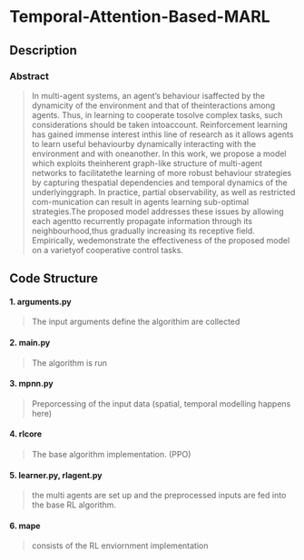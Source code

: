 # Temporal-Attention-Based-MARL

## Description

### Abstract

> In   multi-agent   systems,   an   agent’s   behaviour   isaffected  by  the  dynamicity  of  the  environment  and  that  of  theinteractions  among  agents.  Thus,  in  learning  to  cooperate  tosolve  complex  tasks,  such  considerations  should  be  taken  intoaccount. Reinforcement learning has gained immense interest inthis line of research as it allows agents to learn useful behaviourby  dynamically  interacting  with  the  environment  and  with  oneanother.  In  this  work,  we  propose  a  model  which  exploits  theinherent graph-like structure of multi-agent networks to facilitatethe learning of more robust behaviour strategies by capturing thespatial  dependencies  and  temporal  dynamics  of  the  underlyinggraph. In practice, partial observability, as well as restricted com-munication  can  result  in  agents  learning  sub-optimal  strategies.The proposed model addresses these issues by allowing each agentto recurrently propagate information through its neighbourhood,thus  gradually  increasing  its  receptive  field.  Empirically,  wedemonstrate the effectiveness of the proposed model on a varietyof  cooperative  control  tasks.
## Code Structure

#### 1. arguments.py
> The input arguments define the algorithim are collected

#### 2. main.py
>The algorithm is run 

#### 3. mpnn.py
> Preporcessing of the input data (spatial, temporal modelling happens here)

#### 4. rlcore
> The base algorithm implementation. (PPO)

#### 5. learner.py, rlagent.py
> the multi agents are set up  and the preprocessed inputs are fed into the base RL algorithm. 

#### 6. mape
> consists of the RL enviornment implementation 

